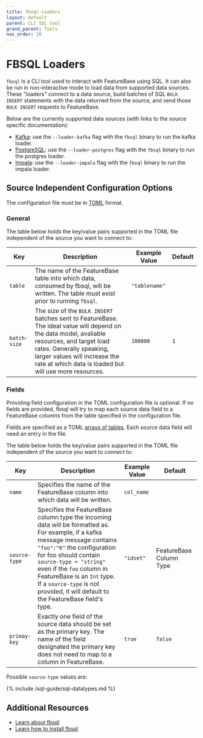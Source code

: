 ```yaml
---
title: fbsql-loaders
layout: default
parent: CLI SQL tool
grand_parent: Tools
nav_order: 20
---
```


# FBSQL Loaders

`fbsql` is a CLI tool used to interact with FeatureBase using SQL. It can also be run in non-interactive mode to load data from supported data sources. These "loaders" connect to a data source, build batches of SQL `BULK INSERT` statements with the data returned from the source, and send those `BULK INSERT` requests to FeatureBase.

Below are the currently supported data sources (with links to the source specific documentation):

- [Kafka](/docs/tools/fbsql/fbsql-loaders-kafka):           use the `--loader-kafka` flag with the `fbsql` binary to run the kafka loader.
- [PostgreSQL](/docs/tools/fbsql/fbsql-loaders-postgres): use the `--loader-postgres` flag with the `fbsql` binary to run the postgres loader.
- [Impala](/docs/tools/fbsql/fbsql-loaders-impala):         use the `--loader-impala` flag with the `fbsql` binary to run the impala loader.

## Source Independent Configuration Options

The configuration file must be in [TOML](https://toml.io/) format.

### General

The table below holds the key/value pairs supported in the TOML file independent of the source you want to connect to:

| Key | Description | Example Value | Default |
|---|---|---|---|
| `table` | The name of the FeatureBase table into which data, consumed by fbsql, will be written. The table must exist prior to running `fbsql`. | `"tablename"` | |
| `batch-size` | The size of the `BULK INSERT` batches sent to FeatureBase. The ideal value will depend on the data model, avaliable resources, and target load rates. Generally speaking, larger values will increase the rate at which data is loaded but will use more resources. | `100000` | `1`|


### Fields

Providing field configuration in the TOML configuration file is optional. If no fields are provided, fbsql will try to map each source data field to a FeatureBase columns from the table specified in the configuration file.

Fields are specified as a TOML [arrays of tables](https://toml.io/en/v1.0.0#array-of-tables). Each source data field will need an entry in the file.

The table below holds the key/value pairs supported in the TOML file independent of the source you want to connect to:

| Key | Description | Example Value | Default |
|---|---|---|---|
| `name` | Specifies the name of the FeatureBase column into which data will be written. | `col_name` | |
| `source-type` | Specifies the FeatureBase column type the incoming data will be formatted as. For example, if a kafka message message contains `"foo":"6"` the configuration for foo should contain `source-type = "string"` even if the `foo` column in FeatureBase is an `Int` type. If a `source-type` is not provided, it will default to the FeatureBase field's type.  | `"idset"` | FeatureBase Column Type |
| `primay-key` | Exactly one field of the source data should be set as the primary key. The name of the field designated the primary key does not need to map to a column in FeatureBase. | `true` | `false` |

Possible `source-type` values are:

{% include /sql-guide/sql-datatypes.md %}

## Additional Resources
* [Learn about fbsql](/docs/tools/fbsql/fbsql-home)
* [Learn how to install fbsql](/docs/tools/fbsql/fbsql-install)
